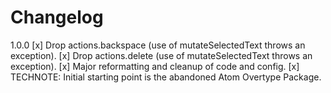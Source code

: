 # Changelog

1.0.0
    [x] Drop actions.backspace (use of mutateSelectedText throws an exception).
    [x] Drop actions.delete (use of mutateSelectedText throws an exception).
    [x] Major reformatting and cleanup of code and config.
    [x] TECHNOTE: Initial starting point is the abandoned Atom Overtype Package.
